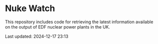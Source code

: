# Nuke Watch

This repository includes code for retrieving the latest information available on the output of EDF nuclear power plants in the UK.

Last updated: 2024-12-17 23:13